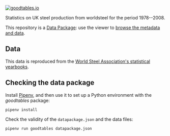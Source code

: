 [![goodtables.io](https://goodtables.io/badge/github/ricklupton/uk-worldsteel-statistics.svg)](https://goodtables.io/github/ricklupton/uk-worldsteel-statistics)

Statistics on UK steel production from worldsteel for the period 1978--2008.

This repository is a [Data Package](https://frictionlessdata.io/data-packages/):
use the viewer to [browse the metadata and
data](https://data.okfn.org/tools/view?url=https%3A%2F%2Fgithub.com%2Fricklupton%2Fuk-worldsteel-statistics).

## Data

This data is reproduced from the [World Steel Association's statistical
yearbooks](https://www.worldsteel.org/steel-by-topic/statistics/steel-statistical-yearbook.html).

## Checking the data package

Install [Pipenv](https://pipenv.readthedocs.io/en/latest/), and then use it to
set up a Python environment with the *goodtables* package:

```
pipenv install
```

Check the validity of the `datapackage.json` and the data files:

```
pipenv run goodtables datapackage.json
```

